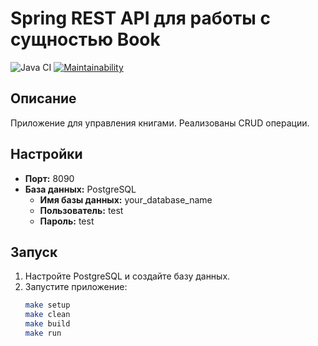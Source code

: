 # Spring REST API для работы с сущностью Book

![Java CI](https://github.com/inasekin/book-service-work/workflows/Java%20CI/badge.svg)
[![Maintainability](https://api.codeclimate.com/v1/badges/964c1709d2995451517d/maintainability)](https://codeclimate.com/github/inasekin/java-project-61/maintainability)

## Описание
Приложение для управления книгами. Реализованы CRUD операции.

## Настройки
- **Порт:** 8090
- **База данных:** PostgreSQL
    - **Имя базы данных:** your_database_name
    - **Пользователь:** test
    - **Пароль:** test

## Запуск
1. Настройте PostgreSQL и создайте базу данных.
2. Запустите приложение:
   ```bash
   make setup
   make clean
   make build
   make run
